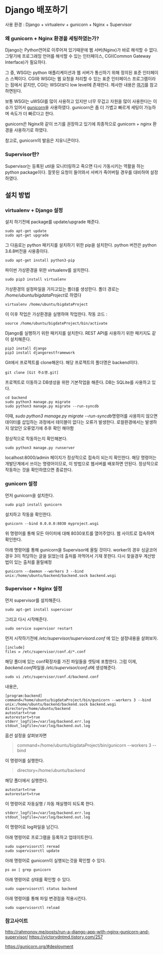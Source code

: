 # Django 배포하기

사용 환경 : Django + virtualenv + gunicorn + Nginx + Supervisor

### 왜 gunicorn + Nginx 환경을 세팅하였는가?

Django는 Python언어로 이루어져 있기때문에 웹 서버(Nginx)가 바로 해석할 수 없다. 그렇기에 프로그래밍 언어를 해석할 수 있는 인터페이스, CGI(Common Gateway Interface)가 필요하다.

그 중, WSGI는 python 애플리케이션과 웹 서버가 통신하기 위해 정의된 표준 인터페이스 스펙이다.
CGI와 WSGI는 웹 요청을 처리할 수 있는 표준 인터페이스 프로그램이라는 점에서 같지만, CGI는 WSGI보다 low level에 존재한다.
제사한 내용은 [여기](https://stackoverflow.com/questions/4929626/what-are-wsgi-and-cgi-in-plain-english)를 참고하면된다.

보통 WSGI는 uWSGI를 많이 사용하고 있지만 너무 무겁고 자원을 많이 사용한다는 이슈가 있어서 [gunicorn](https://gunicorn.org)을 사용하였다.
gunicorn은 좀 더 가볍고 빠르게 세팅이 가능하며 속도가 더 빠르다고 한다.

gunicorn은 Nginx와 같이 쓰기를 권장하고 있기에 최종적으로 gunicorn + nginx 환경을 사용하기로 하였다.

참고로, gunicorn의 발음은 지유니콘이다.

### Supervisor란?

Supervisor는 등록된 util을 모니터링하고 죽으면 다시 가동시키는 역활을 하는 python package이다. 잘못된 요청이 들어와서 서버가 죽어버릴 경우를 대비하여 설정하였다.

## 설치 방법

### virtualenv + Django 설정

설치 하기전에 package를 update/upgrade 해준다.

```
sudo apt-get update
sudo apt-get upgrade
```

그 다음로는 python 패키지를 설치하기 위한 pip을 설치한다.
python 버전은 python 3.6.8버전을 사용중이다.

```
sudo apt-get install python3-pip
```

파이썬 가상환경을 위한 virtualenv를 설치한다.

```
sudo pip3 install virtualenv
```

가상환경의 설정파일을 가지고있는 폴더를 생성한다.
폴더 경로는 */home/ubuntu/bigdataProject*로 하였다

```
virtualenv /home/ubuntu/bigdataProject
```

이 이후 작업은 가상환경을 실행하여 작업한다.
작동 코드 :

```
source /home/ubuntu/bigdateProject/bin/activate
```

Django를 실행하기 위한 패키지를 설치한다. REST API를 사용하기 위한 패키지도 같이 설치해준다.

```
pip3 install django
pip3 install djangorestframework
```

Git에서 프로젝트를 clone해온다. 해당 프로젝트의 폴더명은 backend이다.

```
git clone [Git 주소명.git]
```

프로젝트로 이동하고 DB생성을 위한 기본작업을 해준다. DB는 SQLite를 사용하고 있다.

```
cd backend
sudo python3 manage.py migrate
sudo python3 manage.py migrate --run-syncdb
```

이때, *sudo python3 manage.py migrate --run-syncdb*명령어를 사용하지 않으면 데이터를 삽입하는 과정에서 테이블이 없다는 오류가 발생한다. 로컬환경에서는 발생하지 않았던 오류였기에 추후 확인 해야함

정상적으로 작동하는지 확인해본다.

```
sudo python3 manage.py runserver
```

localhost:8000/admin 페이지가 정상적으로 접속이 되는지 확인한다.
해당 명령어는 개발단계에서 쓰이는 명령어이므로, 이 방법으로 웹서버를 배포하면 안된다. 정상적으로 작동하는 것을 확인하였으면 종료한다.

### gunicorn 설정

먼저 gunicorn을 설치한다.

```
sudo pip3 install gunicorn
```

설치하고 작동을 확인한다.

```
gunicorn --bind 0.0.0.0:8030 myproject.wsgi
```

위 명령어를 통해 모든 아이피에 대해 8030포트를 열어주었다.
웹 사이트로 접속하여 확인한다.

아래 명령어를 통해 gunicorn을 Supervisor에 올릴 것이다.
worker의 경우 싱글코어경우 3이 적당하는 글을 읽었는데 출처를 까먹어서 기재 못한다. 다시 찾을경우 계산방법이 있는 출처를 올릴예정

```
gunicorn --daemon --workers 3 --bind unix:/home/ubuntu/backend/backend.sock backend.wsgi
```

### Supervisor + Nginx 설정

먼저 supervisor를 설치해준다.

```
sudo apt-get install supervisor
```

그리고 다시 시작해준다.

```
sudo service supervisor restart
```

먼저 시작하기전에 _/etc/supervisor/supervisord.conf_ 에 있는 설정내용을 살펴보자.

```
[include]
files = /etc/supervisor/conf.d/*.conf
```

해당 폴더에 있는 conf확장자를 가진 파일들을 셋팅에 포함한다.
그럼 이제, *backend.conf*파일을 */etc/supervisor/conf.d*에 생성해준다.

```
sudo vi /etc/supervisor/conf.d/backend.conf
```

내용은,

```
[program:backend]
command=/home/ubuntu/bigdataProject/bin/gunicorn --workers 3 --bind unix:/home/ubuntu/backend/backend.sock backend.wsgi
directory=/home/ubuntu/backend
autostart=true
autorestart=true
stderr_logfile=/var/log/backend.err.log
stdout_logfile=/var/log/backend.out.log
```

옵션 설정을 살펴보자면

> command=/home/ubuntu/bigdataProject/bin/gunicorn --workers 3 --bind

이 명령어를 실행한다.

> directory=/home/ubuntu/backend

해당 폴더에서 실행한다.

```
autostart=true
autorestart=true
```

이 명령어로 자동실행 / 자동 재실행이 되도록 한다.

```
stderr_logfile=/var/log/backend.err.log
stdout_logfile=/var/log/backend.out.log
```

이 명령어로 log파일을 남긴다.

아래 명령어로 프로그램을 등록하고 업데이트한다.

```
sudo supervisorctl reread
sudo supervisorctl update
```

아래 명령어로 gunicorn이 실행되는것을 확인할 수 있다.

```
ps ax | grep gunicorn
```

아래 명령어로 상태를 확인할 수 있다.

```
sudo supervisorctl status backend
```

아래 명령어를 통해 파일 변경점을 적용시킨다.

```
sudo supervisorctl reload
```

### 참고사이트

http://rahmonov.me/posts/run-a-django-app-with-nginx-gunicorn-and-supervisor/
https://victorydntmd.tistory.com/257

https://gunicorn.org/#deployment
